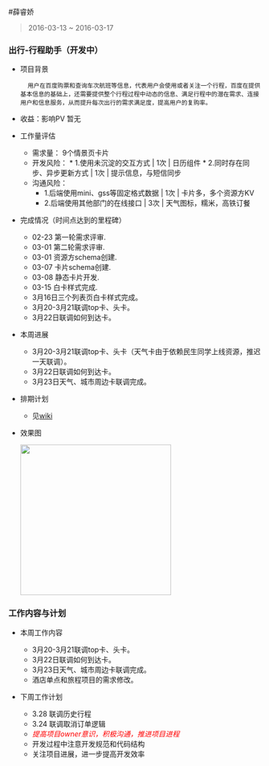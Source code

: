 #薛睿娇

> 2016-03-13 ~ 2016-03-17

### 出行-行程助手（开发中）

- 项目背景 
 
 		用户在百度购票和查询车次航班等信息，代表用户会使用或者关注一个行程，百度在提供基本信息的基础上，还需要提供整个行程过程中动态的信息、满足行程中的潜在需求、连接用户和信息服务，从而提升每次出行的需求满足度，提高用户的复购率。
- 收益：影响PV 暂无
- 工作量评估 
  - 需求量：
  9个情景页卡片
  - 开发风险：
 	    * 1.使用未沉淀的交互方式 | 1次 | 日历组件
	    * 2.同时存在同步、异步更新方式 | 1次 | 提示信息，与短信同步
   - 沟通风险：
		* 1.后端使用mini、gss等固定格式数据 | 1次 | 卡片多，多个资源方KV
		* 2.后端使用其他部门的在线接口 | 3次 | 天气图标，糯米，高铁订餐
- 完成情况（时间点达到的里程碑） 
	* 02-23 第一轮需求评审.   
    * 03-01 第二轮需求评审.
    * 03-01 资源方schema创建.
	* 03-07 卡片schema创建.
    * 03-08 静态卡片开发.
    * 03-15 白卡样式完成.
    * 3月16日三个列表页白卡样式完成。
	* 3月20-3月21联调top卡、头卡。
	* 3月22日联调如何到达卡。
    
- 本周进展
    * 3月20-3月21联调top卡、头卡（天气卡由于依赖民生同学上线资源，推迟一天联调）。
	* 3月22日联调如何到达卡。
	* 3月23日天气、城市周边卡联调完成。

- 排期计划
    * 见[wiki](http://wiki.baidu.com/pages/viewpage.action?pageId=304744527)
- 效果图
	
	<img src="http://wiki.baidu.com/download/attachments/249758969/05.B-%E6%88%91%E7%9A%84%E8%A1%8C%E7%A8%8B-%E5%A4%9A%E8%A1%8C%E7%A8%8B-%E9%9D%9E%E8%AE%A2%E5%8D%95-%E9%A3%9E%E6%9C%BA-%E7%99%BB%E6%9C%BA%E5%8F%A3%E6%B5%AE%E5%B1%82-L1-06-0228.png?api=v2" width="300px">

	
### 工作内容与计划

- 本周工作内容
	* 3月20-3月21联调top卡、头卡。
	* 3月22日联调如何到达卡。
	* 3月23日天气、城市周边卡联调完成。
	* 酒店单点和旅程项目的需求修改。
	
- 下周工作计划
	* 3.28 联调历史行程
	* 3.24 联调取消订单逻辑
	* <em style="color:red">提高项目owner意识，积极沟通，推进项目进程</em>
	* 开发过程中注意开发规范和代码结构
	* 关注项目进展，进一步提高开发效率
	
	
